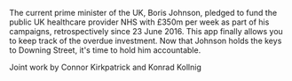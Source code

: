 The current prime minister of the UK, Boris Johnson, pledged to fund the public UK healthcare provider NHS with £350m per week as part of his campaigns, retrospectively since 23 June 2016. This app finally allows you to keep track of the overdue investment. Now that Johnson holds the keys to Downing Street, it's time to hold him accountable.

Joint work by Connor Kirkpatrick and Konrad Kollnig